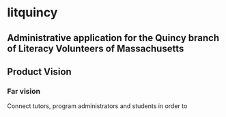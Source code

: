 # litquincy

## Administrative application for the Quincy branch of Literacy Volunteers of Massachusetts

## Product Vision

### Far vision

Connect tutors, program administrators and students in order to 

